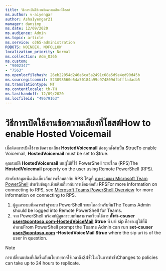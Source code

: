 ```yaml
---
title: วิธีการเปิดใช้งานข้อความเสียงที่โฮสต์
ms.author: v-aiyengar
author: AshaIyengar21
manager: dansimp
ms.date: 12/09/2020
ms.audience: Admin
ms.topic: article
ms.service: o365-administration
ROBOTS: NOINDEX, NOFOLLOW
localization_priority: Normal
ms.collection: Adm_O365
ms.custom:
- "9002347"
- "7563"
ms.openlocfilehash: 26eb22054d246a6ca5a2491c68a5d9e4ed90d45b
ms.sourcegitcommit: 523098560e54a50184a99c974809dfbfffadacb5
ms.translationtype: MT
ms.contentlocale: th-TH
ms.lasthandoff: 12/09/2020
ms.locfileid: "49679163"
---
```

# <a name="how-to-enable-hosted-voicemail"></a><span data-ttu-id="17890-102">วิธีการเปิดใช้งานข้อความเสียงที่โฮสต์</span><span class="sxs-lookup"><span data-stu-id="17890-102">How to enable Hosted Voicemail</span></span>

<span data-ttu-id="17890-103">เมื่อต้องการเปิดใช้งานข้อความเสียง **HostedVoicemail** ต้องถูกตั้งค่าเป็น $true</span><span class="sxs-lookup"><span data-stu-id="17890-103">To enable Voicemail, **HostedVoicemail** must be set to $true.</span></span>

<span data-ttu-id="17890-104">คุณสมบัติ **HostedVoicemail** บนผู้ใช้ที่ใช้ PowerShell ระยะไกล (RPS)</span><span class="sxs-lookup"><span data-stu-id="17890-104">The **HostedVoicemail** property on the user using Remote PowerShell (RPS).</span></span>

<span data-ttu-id="17890-105">สำหรับข้อมูลเพิ่มเติมเกี่ยวกับการเชื่อมต่อกับ RPS ให้ดูที่ [ภาพรวมของ Microsoft Team PowerShell](https://docs.microsoft.com/microsoftteams/teams-powershell-overview) สำหรับข้อมูลเพิ่มเติมเกี่ยวกับการเชื่อมต่อกับ RPS</span><span class="sxs-lookup"><span data-stu-id="17890-105">For more information on connecting to RPS, see [Microsoft Teams PowerShell Overview](https://docs.microsoft.com/microsoftteams/teams-powershell-overview) for more information on connecting to RPS.</span></span>

1. <span data-ttu-id="17890-106">ผู้ดูแลระบบทีมควรเข้าสู่ระบบ PowerShell ระยะไกลสำหรับทีม</span><span class="sxs-lookup"><span data-stu-id="17890-106">The Teams Admin should be logged into Remote PowerShell for Teams.</span></span>
1. <span data-ttu-id="17890-107">จาก PowerShell พร้อมท์ผู้ดูแลระบบทีมสามารถเรียกใช้การ **ตั้งค่า-csuser user@contoso.com-HostedVoiceMail $true** ที่ uri sip คือของผู้ใช้ที่มีคำถาม</span><span class="sxs-lookup"><span data-stu-id="17890-107">From PowerShell prompt the Teams Admin can run **set-csuser user@contoso.com -HostedVoiceMail $true** where the sip uri is of the user in question.</span></span>

> [!NOTE]
> <span data-ttu-id="17890-108">การเปลี่ยนแปลงที่เกิดขึ้นกับนโยบายอาจใช้เวลาถึง24ชั่วโมงในการทำซ้ำ</span><span class="sxs-lookup"><span data-stu-id="17890-108">Changes to policies can take up to 24 hours to replicate.</span></span>